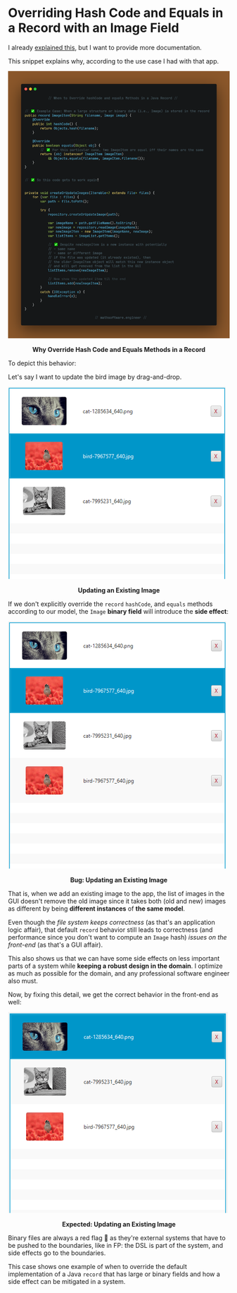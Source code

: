 <!-- Copyright (c) 2023 Tobias Briones. All rights reserved. -->
<!-- SPDX-License-Identifier: CC-BY-4.0 -->
<!-- This file is part of https://github.com/tobiasbriones/blog -->

# Overriding Hash Code and Equals in a Record with an Image Field

I already
[explained this](/building-slides-from-screenshots-app-in-javafx#application-data),
but I want to provide more documentation.

This snippet explains why, according to the use case I had with that app.

![Why Override Hash Code and Equals Methods in a Record](why-override-hash-code-and-equals-methods-in-a-record.png)

<figcaption>
<p align="center"><strong>Why Override Hash Code and Equals Methods in a Record</strong></p>
</figcaption>

To depict this behavior:

Let's say I want to update the bird image by drag-and-drop.

![Updating an Existing Image](images/updating-an-existing-image.png)

<figcaption>
<p align="center"><strong>Updating an Existing Image</strong></p>
</figcaption>

If we don't explicitly override the `record` `hashCode`, and `equals` methods
according to our model, the `Image` **binary field** will introduce the **side
effect**:

![Bug: Updating an Existing Image](images/bug-.-updating-an-existing-image.png)

<figcaption>
<p align="center"><strong>Bug: Updating an Existing Image</strong></p>
</figcaption>

That is, when we add an existing image to the app, the list of images in the GUI
doesn't remove the old image since it takes both (old and new) images as
different by being **different instances** of **the same model**.

Even though the *file system keeps correctness* (as that's an application logic
affair), that default `record` behavior still leads to correctness (and
performance since you don't want to compute an `Image` hash) *issues on the
front-end* (as that's a GUI affair).

This also shows us that we can have some side effects on less important parts of
a system while **keeping a robust design in the domain**. I optimize as much as
possible for the domain, and any professional software engineer also must.

Now, by fixing this detail, we get the correct behavior in the front-end as
well:

![Expected: Updating an Existing Image](images/expected-.-updating-an-existing-image.png)

<figcaption>
<p align="center"><strong>Expected: Updating an Existing Image</strong></p>
</figcaption>

Binary files are always a red flag 🚩 as they're external systems that have to be
pushed to the boundaries, like in FP: the DSL is part of the system, and side
effects go to the boundaries.

This case shows one example of when to override the default implementation of a
Java `record` that has large or binary fields and how a side effect can be
mitigated in a system.
